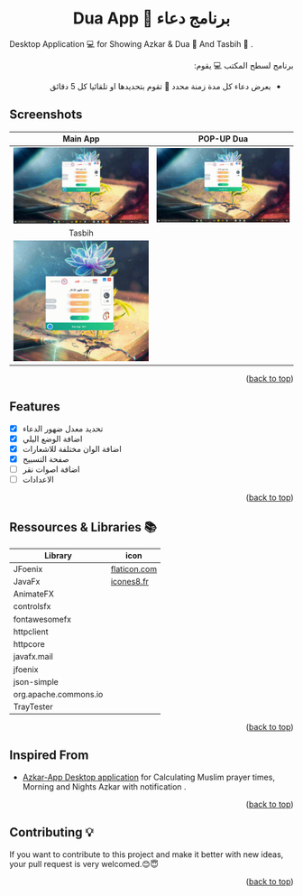 <div id="top"></div>
<h1 align="center"> Dua App 🤲 برنامج دعاء </h1>

Desktop Application 💻 for Showing Azkar & Dua 🤲 And Tasbih 📿 . <br />

<div align="right" dir="rtl">
برنامج لسطح المكتب 💻 يقوم:
  
- بعرض دعاء كل مدة زمنة محدد 💬 تقوم بتحديدها او تلقائيا كل 5 دقائق 
</div>

## Screenshots
Main App           | POP-UP Dua
:---------------------:|:------------------:
![Main App - screenshoot](screenshots/MainV1.gif)  | ![Notifications Dua - screenshoot](screenshots/NotifV1.gif)
Tasbih            |
![Main App - screenshoot](screenshots/TasbihV1.gif)  |

<p align="right">(<a href="#top">back to top</a>)</p>

## Features
* [x] تحديد معدل ضهور الدعاء  
* [x] اضافة الوضع اليلي
* [x] اضافة الوان مختلفة للاشعارات
* [x] صفحة التسبيح
* [ ] اضافة اصوات نقر
* [ ] الاعدادات

<p align="right">(<a href="#top">back to top</a>)</p>

## Ressources & Libraries 📚

| Library | icon |
| ------ | ------ |
| JFoenix | [flaticon.com](flaticon.com) |
| JavaFx | [icones8.fr](icones8.fr) |
| AnimateFX | 
| controlsfx | 
| fontawesomefx | 
| httpclient | 
| httpcore | 
| javafx.mail | 
| jfoenix | 
| json-simple | 
| org.apache.commons.io | 
| TrayTester | 

<p align="right">(<a href="#top">back to top</a>)</p>

## Inspired From
-  [Azkar-App Desktop application](https://github.com/AbdelrahmanBayoumi/Azkar-App)  for Calculating Muslim prayer times, Morning and Nights Azkar with notification .

<p align="right">(<a href="#top">back to top</a>)</p>

## Contributing 💡
If you want to contribute to this project and make it better with new ideas, your pull request is very welcomed.😊😇

<p align="right">(<a href="#top">back to top</a>)</p>
